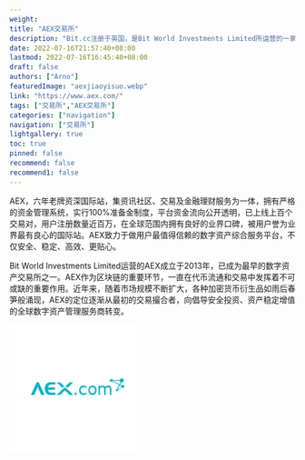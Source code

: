 ```yaml
---
weight: 
title: "AEX交易所"
description: "Bit.cc注册于英国，是Bit World Investments Limited所运营的一家平台，提供区块链技术服务及数字资产交易。"
date: 2022-07-16T21:57:40+08:00
lastmod: 2022-07-16T16:45:40+08:00
draft: false
authors: ["Arno"]
featuredImage: "aexjiaoyisuo.webp"
link: "https://www.aex.com/"
tags: ["交易所","AEX交易所"]
categories: ["navigation"]
navigation: ["交易所"]
lightgallery: true
toc: true
pinned: false
recommend: false
recommend1: false
---
```

AEX，六年老牌资深国际站，集资讯社区、交易及金融理财服务为一体，拥有严格的资金管理系统，实行100%准备金制度，平台资金流向公开透明，已上线上百个交易对，用户注册数量近百万，在全球范围内拥有良好的业界口碑，被用户誉为业界最有良心的国际站。AEX致力于做用户最值得信赖的数字资产综合服务平台，不仅安全、稳定、高效、更贴心。

Bit World Investments Limited运营的AEX成立于2013年，已成为最早的数字资产交易所之一。AEX作为区块链的重要环节，一直在代币流通和交易中发挥着不可或缺的重要作用。近年来，随着市场规模不断扩大，各种加密货币衍生品如雨后春笋般涌现，AEX的定位逐渐从最初的交易撮合者，向倡导安全投资、资产稳定增值的全球数字资产管理服务商转变。

![下载](下载.jpg)
